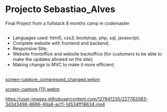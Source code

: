 # Projecto Sebastiao_Alves

Final Project from a fullstack 8 months camp in codemaster

##

- Languages used: html5, css3, bootstrap, php, sql, javascript;
- Complete website with frontend and backend;
- Responsive Site;
- Website frontoffice and website backoffice (for customers to be able to make the updates allowed on the site);
- Making change to MVC to make it more efficient;

##

[screen-capture_compressed_changed.webm](https://user-images.githubusercontent.com/127841235/227782063-36a39141-07c4-4147-afb9-cc0695b5a00a.webm)

[screen-capture (11).webm](https://user-images.githubusercontent.com/127841235/227782070-d0d28824-ebbb-4476-89b4-901c691112ae.webm)


https://user-images.githubusercontent.com/127841235/227782083-3d3d3498-8896-49a8-acf1-1d534ff18634.mp4

